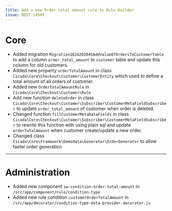 ```yaml
---
title: Add a new Order total amount rule to Rule Builder
issue: NEXT-14949
---
```

# Core
* Added migration `Migration1624202045AddValueOfOrdersToCustomerTable` to add a column `order_total_amount` to `customer` table and update this column for old customers. 
* Added new property `orderTotalAmount` in class `Cicada\Core\Checkout\Customer\CustomerEntity` which used to define a total amount of all orders of customer.
* Added new `OrderTotalAmountRule` in `Cicada\Core\Checkout\Customer\Rule`
* Add new function `deleteOrder` in class `Cicada\Core\Checkout\Customer\Subscriber\CustomerMetaFieldSubscriber` to update `order_total_amount` of customer when order is deleted.
* Changed function `fillCustomerMetaDataFields` in class `Cicada\Core\Checkout\Customer\Subscriber\CustomerMetaFieldSubscriber` to rewrite this function with using plain sql and update `orderTotalAmount` when customer create/update a new order.
* Changed class `Cicada\Core\Framework\Demodata\Generator\OrderGenerator` to allow faster order generation
___
# Administration
* Added new component `sw-condition-order-total-amount` in `/src/app/component/rule/condition-type`
* Added new rule condition `customerOrderTotalAmount` in `/src/app/decorator/condition-type-data-provider.decorator.js`

